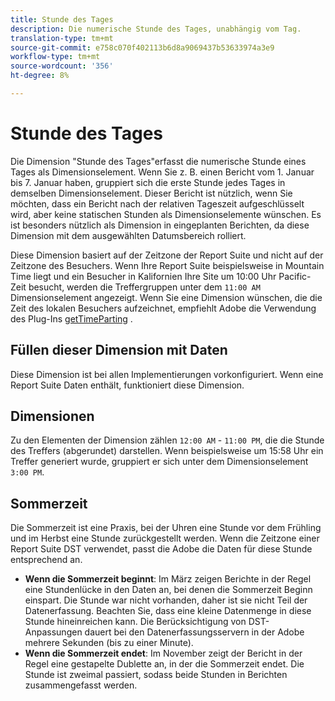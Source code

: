 ```yaml
---
title: Stunde des Tages
description: Die numerische Stunde des Tages, unabhängig vom Tag.
translation-type: tm+mt
source-git-commit: e758c070f402113b6d8a9069437b53633974a3e9
workflow-type: tm+mt
source-wordcount: '356'
ht-degree: 8%

---
```



# Stunde des Tages

Die Dimension &quot;Stunde des Tages&quot;erfasst die numerische Stunde eines Tages als Dimensionselement. Wenn Sie z. B. einen Bericht vom 1. Januar bis 7. Januar haben, gruppiert sich die erste Stunde jedes Tages in demselben Dimensionselement. Dieser Bericht ist nützlich, wenn Sie möchten, dass ein Bericht nach der relativen Tageszeit aufgeschlüsselt wird, aber keine statischen Stunden als Dimensionselemente wünschen. Es ist besonders nützlich als Dimension in eingeplanten Berichten, da diese Dimension mit dem ausgewählten Datumsbereich rolliert.

Diese Dimension basiert auf der Zeitzone der Report Suite und nicht auf der Zeitzone des Besuchers. Wenn Ihre Report Suite beispielsweise in Mountain Time liegt und ein Besucher in Kalifornien Ihre Site um 10:00 Uhr Pacific-Zeit besucht, werden die Treffergruppen unter dem `11:00 AM` Dimensionselement angezeigt. Wenn Sie eine Dimension wünschen, die die Zeit des lokalen Besuchers aufzeichnet, empfiehlt Adobe die Verwendung des Plug-Ins [getTimeParting](/help/implement/vars/plugins/gettimeparting.md) .

## Füllen dieser Dimension mit Daten

Diese Dimension ist bei allen Implementierungen vorkonfiguriert. Wenn eine Report Suite Daten enthält, funktioniert diese Dimension.

## Dimensionen

Zu den Elementen der Dimension zählen `12:00 AM` - `11:00 PM`, die die Stunde des Treffers (abgerundet) darstellen. Wenn beispielsweise um 15:58 Uhr ein Treffer generiert wurde, gruppiert er sich unter dem Dimensionselement `3:00 PM`.

## Sommerzeit

Die Sommerzeit ist eine Praxis, bei der Uhren eine Stunde vor dem Frühling und im Herbst eine Stunde zurückgestellt werden. Wenn die Zeitzone einer Report Suite DST verwendet, passt die Adobe die Daten für diese Stunde entsprechend an.

* **Wenn die Sommerzeit beginnt**: Im März zeigen Berichte in der Regel eine Stundenlücke in den Daten an, bei denen die Sommerzeit Beginn einspart. Die Stunde war nicht vorhanden, daher ist sie nicht Teil der Datenerfassung. Beachten Sie, dass eine kleine Datenmenge in diese Stunde hineinreichen kann. Die Berücksichtigung von DST-Anpassungen dauert bei den Datenerfassungsservern in der Adobe mehrere Sekunden (bis zu einer Minute).
* **Wenn die Sommerzeit endet**: Im November zeigt der Bericht in der Regel eine gestapelte Dublette an, in der die Sommerzeit endet. Die Stunde ist zweimal passiert, sodass beide Stunden in Berichten zusammengefasst werden.
